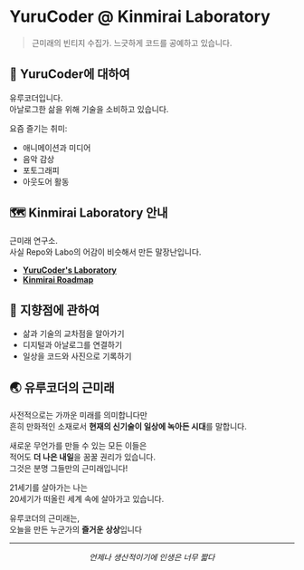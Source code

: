 # YuruCoder @ Kinmirai Laboratory

> 근미래의 빈티지 수집가. 느긋하게 코드를 공예하고 있습니다.

## 🧪 YuruCoder에 대하여

유루코더입니다.  
아날로그한 삶을 위해 기술을 소비하고 있습니다.

요즘 즐기는 취미:

- 애니메이션과 미디어
- 음악 감상
- 포토그래피
- 아웃도어 활동

## 🗺️ Kinmirai Laboratory 안내

근미래 연구소.  
사실 Repo와 Labo의 어감이 비슷해서 만든 말장난입니다.

- [**YuruCoder's Laboratory**](LABO.md)
- [**Kinmirai Roadmap**](ROAD.md)

## 🎯 지향점에 관하여

- 삶과 기술의 교차점을 알아가기
- 디지털과 아날로그를 연결하기
- 일상을 코드와 사진으로 기록하기

## 🌏 유루코더의 근미래

사전적으로는 가까운 미래를 의미합니다만  
흔히 만화적인 소재로서 **현재의 신기술이 일상에 녹아든 시대**를 말합니다.

새로운 무언가를 만들 수 있는 모든 이들은  
적어도 **더 나은 내일**을 꿈꿀 권리가 있습니다.  
그것은 분명 그들만의 근미래입니다!

21세기를 살아가는 나는  
20세기가 떠올린 세계 속에 살아가고 있습니다.

유루코더의 근미래는,  
오늘을 만든 누군가의 **즐거운 상상**입니다

---

<div align="center">
    <i>언제나 생산적이기에 인생은 너무 짧다</i>
</div>
